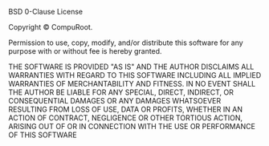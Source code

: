 BSD 0-Clause License

Copyright © CompuRoot.

Permission to use, copy, modify, and/or distribute this software for any
purpose with or without fee is hereby granted.

THE SOFTWARE IS PROVIDED "AS IS" AND THE AUTHOR DISCLAIMS ALL WARRANTIES
WITH  REGARD  TO  THIS  SOFTWARE  INCLUDING  ALL  IMPLIED  WARRANTIES OF
MERCHANTABILITY AND FITNESS.  IN NO EVENT SHALL THE AUTHOR BE LIABLE FOR
ANY SPECIAL, DIRECT, INDIRECT, OR CONSEQUENTIAL DAMAGES  OR  ANY DAMAGES
WHATSOEVER RESULTING FROM LOSS OF USE,  DATA OR PROFITS,  WHETHER  IN AN
ACTION  OF  CONTRACT,  NEGLIGENCE OR OTHER TORTIOUS ACTION,  ARISING OUT
OF OR IN CONNECTION WITH THE USE OR PERFORMANCE OF THIS SOFTWARE
